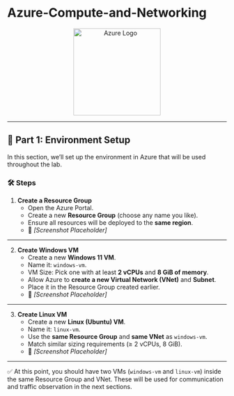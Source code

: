 # Azure-Compute-and-Networking



<p align="center">
  <img src="https://encrypted-tbn0.gstatic.com/images?q=tbn:ANd9GcT_-QE9dNoPsL7EFaGjJ7CmWQmv31gGQXJxKw&s" alt="Azure Logo" width="200"/>
</p>

---

## 🔹 Part 1: Environment Setup  

In this section, we’ll set up the environment in Azure that will be used throughout the lab.

### 🛠️ Steps  

1. **Create a Resource Group**  
   - Open the Azure Portal.  
   - Create a new **Resource Group** (choose any name you like).  
   - Ensure all resources will be deployed to the **same region**.  
   - 📸 *[Screenshot Placeholder]*  

---

2. **Create Windows VM**  
   - Create a new **Windows 11 VM**.  
   - Name it: `windows-vm`.  
   - VM Size: Pick one with at least **2 vCPUs** and **8 GiB of memory**.  
   - Allow Azure to **create a new Virtual Network (VNet)** and **Subnet**.  
   - Place it in the Resource Group created earlier.  
   - 📸 *[Screenshot Placeholder]*  

---

3. **Create Linux VM**  
   - Create a new **Linux (Ubuntu) VM**.  
   - Name it: `linux-vm`.  
   - Use the **same Resource Group** and **same VNet** as `windows-vm`.  
   - Match similar sizing requirements (≥ 2 vCPUs, 8 GiB).  
   - 📸 *[Screenshot Placeholder]*  

---

✅ At this point, you should have two VMs (`windows-vm` and `linux-vm`) inside the same Resource Group and VNet. These will be used for communication and traffic observation in the next sections.
